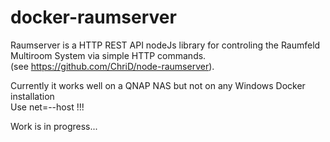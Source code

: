 # docker-raumserver
Raumserver is a HTTP REST API nodeJs library for controling the Raumfeld Multiroom System via simple HTTP commands.  
(see https://github.com/ChriD/node-raumserver).

Currently it works well on a QNAP NAS but not on any Windows Docker installation  
Use net=--host !!!

Work is in progress...
